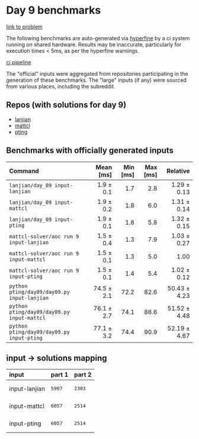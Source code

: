 # Day 9 benchmarks

[link to problem](http://adventofcode.com/2022/day/9)

The following benchmarks are auto-generated via [hyperfine](https://github.com/sharkdp/hyperfine) by a ci system running on shared hardware. Results may be inaccurate, particularly for execution times < 5ms, as per the hyperfine warnings.

[ci pipeline](http://ci.papercode.net:8080/teams/aoc2022/pipelines/aoc-compare-2022)

The "official" inputs were aggregated from repositories participating in the generation of these benchmarks. The "large" inputs (if any) were sourced from various places, including the subreddit.

## Repos (with solutions for day 9)


- [lanjian](https://github.com/LanJian/aoc-2022)
- [mattcl](https://github.com/mattcl/aoc2022)
- [pting](https://github.com/pting/aoc2022)

## Benchmarks with officially generated inputs
| Command | Mean [ms] | Min [ms] | Max [ms] | Relative |
|:---|---:|---:|---:|---:|
| `lanjian/day_09 input-lanjian` | 1.9 ± 0.1 | 1.7 | 2.8 | 1.29 ± 0.13 |
| `lanjian/day_09 input-mattcl` | 1.9 ± 0.2 | 1.8 | 6.0 | 1.31 ± 0.14 |
| `lanjian/day_09 input-pting` | 1.9 ± 0.1 | 1.8 | 5.8 | 1.32 ± 0.15 |
| `mattcl-solver/aoc run 9 input-lanjian` | 1.5 ± 0.4 | 1.3 | 7.9 | 1.03 ± 0.27 |
| `mattcl-solver/aoc run 9 input-mattcl` | 1.5 ± 0.1 | 1.3 | 5.0 | 1.00 |
| `mattcl-solver/aoc run 9 input-pting` | 1.5 ± 0.1 | 1.4 | 5.4 | 1.02 ± 0.12 |
| `python pting/day09/day09.py input-lanjian` | 74.5 ± 2.1 | 72.2 | 82.6 | 50.43 ± 4.23 |
| `python pting/day09/day09.py input-mattcl` | 76.1 ± 2.7 | 74.1 | 86.6 | 51.52 ± 4.48 |
| `python pting/day09/day09.py input-pting` | 77.1 ± 3.2 | 74.4 | 90.9 | 52.19 ± 4.67 |

## input -> solutions mapping
|input|part 1|part 2|
|:---|:---|:---|
|input-lanjian|<pre>5907</pre>|<pre>2303</pre>|
|input-mattcl|<pre>6057</pre>|<pre>2514</pre>|
|input-pting|<pre>6057</pre>|<pre>2514</pre>|
